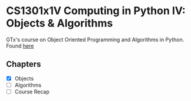 # CS1301x1V Computing in Python IV: Objects & Algorithms

GTx's course on Object Oriented Programming and Algorithms in Python. Found [here](https://www.edx.org/course/computing-in-python-iv-objects-algorithms?index=product&queryID=38f422c23f73d07a20c7f8579cc5f464&position=3&linked_from=autocomplete&c=autocomplete) 

## Chapters
- [x] Objects
- [ ] Algorithms
- [ ] Course Recap